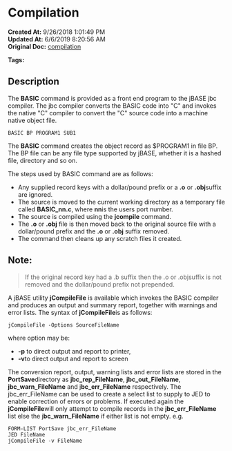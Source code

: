 # Compilation

**Created At:** 9/26/2018 1:01:49 PM  
**Updated At:** 6/6/2019 8:20:56 AM  
**Original Doc:** [compilation](https://docs.jbase.com/49435-compilation/compilation)  

**Tags:**
<badge text='compilation of basic programs' vertical='middle' />

## Description 

The **BASIC** command is provided as a front end program to the jBASE jbc compiler. The jbc compiler converts the BASIC code into "C" and invokes the native "C" compiler to convert the "C" source code into a machine native object file.

`BASIC BP PROGRAM1 SUB1`

The **BASIC** command creates the object record as $PROGRAM1 in file BP. The BP file can be any file type supported by jBASE, whether it is a hashed file, directory and so on.

The steps used by BASIC command are as follows:

- Any supplied record keys with a dollar/pound prefix or a **.o** or **.obj**suffix are ignored.
- The source is moved to the current working directory as a temporary file called **BASIC\_nn.c**, where **nn**is the users port number.
- The source is compiled using the **jcompile** command.
- The **.o** or **.obj** file is then moved back to the original source file with a dollar/pound prefix and the **.o** or **.obj** suffix removed.
- The command then cleans up any scratch files it created.




## Note: 


> If the original record key had a .b suffix then the .o or .objsuffix is not removed and the dollar/pound prefix not prepended.




A jBASE utility **jCompileFile** is available which invokes the BASIC compiler and produces an output and summary report, together with warnings and error lists. The syntax of **jCompileFile**is as follows:

```
jCompileFile -Options SourceFileName
```

where option may be:

- **-p** to direct output and report to printer,
- **-v**to direct output and report to screen


The conversion report, output, warning lists and error lists are stored in the **PortSave**directory as **jbc\_rep\_FileName**, **jbc\_out\_FileName**,   **jbc\_warn\_FileName** and j**bc\_err\_FileName** respectively. The jbc\_err\_FileName can be used to create a select list to supply to JED to enable correction of errors or problems. If executed again the **jCompileFile**will only attempt to compile records in the **jbc\_err\_FileName** list else the j**bc\_warn\_FileName** if either list is not empty. e.g.

```
FORM-LIST PortSave jbc_err_FileName
JED FileName
jCompileFile -v FileName
```


